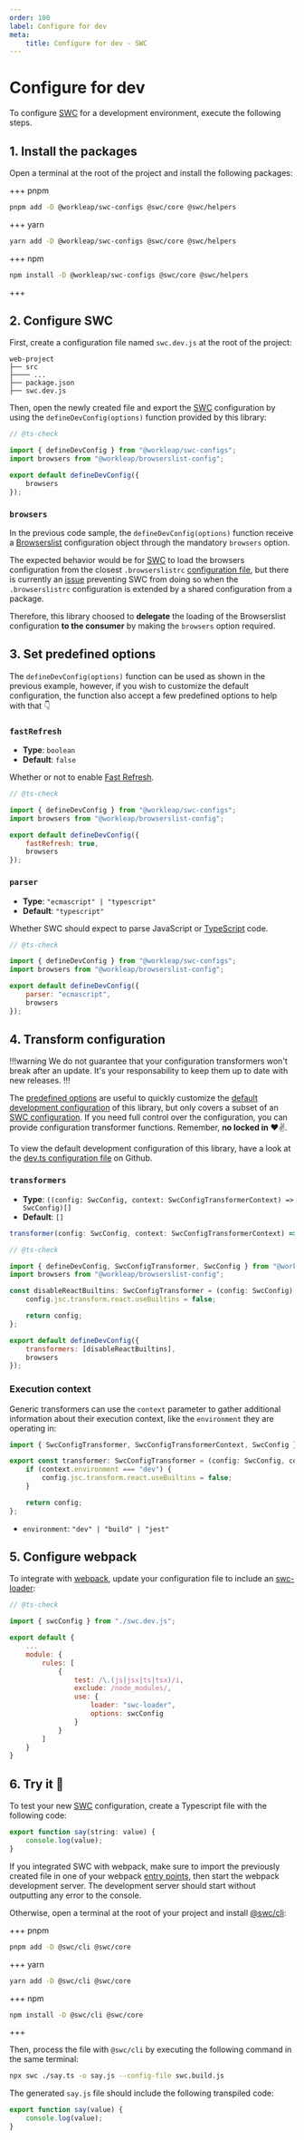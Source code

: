 ```yaml
---
order: 100
label: Configure for dev
meta:
    title: Configure for dev - SWC
---
```


# Configure for dev

To configure [SWC](https://swc.rs/) for a development environment, execute the following steps.

## 1. Install the packages

Open a terminal at the root of the project and install the following packages:

+++ pnpm
```bash
pnpm add -D @workleap/swc-configs @swc/core @swc/helpers
```
+++ yarn
```bash
yarn add -D @workleap/swc-configs @swc/core @swc/helpers
```
+++ npm
```bash
npm install -D @workleap/swc-configs @swc/core @swc/helpers
```
+++

## 2. Configure SWC

First, create a configuration file named `swc.dev.js` at the root of the project:

``` !#5
web-project
├── src
├──── ...
├── package.json
├── swc.dev.js
```

Then, open the newly created file and export the [SWC](https://swc.rs/) configuration by using the `defineDevConfig(options)` function provided by this library:

```js !#6-8 swc.dev.js
// @ts-check

import { defineDevConfig } from "@workleap/swc-configs";
import browsers from "@workleap/browserslist-config";

export default defineDevConfig({
    browsers
});
```

### `browsers`

In the previous code sample, the `defineDevConfig(options)` function receive a [Browserslist](https://browsersl.ist/) configuration object through the mandatory `browsers` option.

The expected behavior would be for [SWC](https://swc.rs/) to load the browsers configuration from the closest `.browserslistrc` [configuration file](https://github.com/browserslist/browserslist#browserslistrc), but there is currently an [issue](https://github.com/swc-project/swc/issues/3365) preventing SWC from doing so when the `.browserslistrc` configuration is extended by a shared configuration from a package.

Therefore, this library choosed to **delegate** the loading of the Browserslist configuration **to the consumer** by making the `browsers` option required.

## 3. Set predefined options

The `defineDevConfig(options)` function can be used as shown in the previous example, however, if you wish to customize the default configuration, the function also accept a few predefined options to help with that 👇

### `fastRefresh`

- **Type**: `boolean`
- **Default**: `false`

Whether or not to enable [Fast Refresh](https://www.npmjs.com/package/react-refresh).

```js !#7 swc.dev.js
// @ts-check

import { defineDevConfig } from "@workleap/swc-configs";
import browsers from "@workleap/browserslist-config";

export default defineDevConfig({
    fastRefresh: true,
    browsers
});
```

### `parser`

- **Type**: `"ecmascript" | "typescript"`
- **Default**: `"typescript"`

Whether SWC should expect to parse JavaScript or [TypeScript](https://www.typescriptlang.org/) code.

```js !#7 swc.dev.js
// @ts-check

import { defineDevConfig } from "@workleap/swc-configs";
import browsers from "@workleap/browserslist-config";

export default defineDevConfig({
    parser: "ecmascript",
    browsers
});
```

## 4. Transform configuration

!!!warning
We do not guarantee that your configuration transformers won't break after an update. It's your responsability to keep them up to date with new releases.
!!!

The [predefined options](#3-set-predefined-options) are useful to quickly customize the [default development configuration](https://github.com/gsoft-inc/wl-web-configs/blob/main/packages/swc-configs/src/dev.ts) of this library, but only covers a subset of an [SWC configuration](https://swc.rs/docs/configuration/swcrc). If you need full control over the configuration, you can provide configuration transformer functions. Remember, **no locked in** :heart::v:.

To view the default development configuration of this library, have a look at the [dev.ts configuration file](https://github.com/gsoft-inc/wl-web-configs/blob/main/packages/swc-configs/src/dev.ts) on Github.

### `transformers`

- **Type**: `((config: SwcConfig, context: SwcConfigTransformerContext) => SwcConfig)[]`
- **Default**: `[]`

```ts
transformer(config: SwcConfig, context: SwcConfigTransformerContext) => SwcConfig
```

```js !#13 swc.dev.js
// @ts-check

import { defineDevConfig, SwcConfigTransformer, SwcConfig } from "@workleap/swc-configs";
import browsers from "@workleap/browserslist-config";

const disableReactBuiltins: SwcConfigTransformer = (config: SwcConfig) => {
    config.jsc.transform.react.useBuiltins = false;

    return config;
};

export default defineDevConfig({
    transformers: [disableReactBuiltins],
    browsers
});
```

### Execution context

Generic transformers can use the `context` parameter to gather additional information about their execution context, like the `environment` they are operating in:

```ts !#4 transformer.ts
import { SwcConfigTransformer, SwcConfigTransformerContext, SwcConfig } from "@workleap/swc-configs";

export const transformer: SwcConfigTransformer = (config: SwcConfig, context: SwcConfigTransformerContext) => {
    if (context.environment === "dev") {
        config.jsc.transform.react.useBuiltins = false;
    }

    return config;
};
```

- `environment`: `"dev" | "build" | "jest"`

## 5. Configure webpack

To integrate with [webpack](https://webpack.js.org/), update your configuration file to include an [swc-loader](https://swc.rs/docs/usage/swc-loader):

```js !#10 webpack.config.js
// @ts-check

import { swcConfig } from "./swc.dev.js";

export default {
    ...
    module: {
        rules: [
            {
                test: /\.(js|jsx|ts|tsx)/i,
                exclude: /node_modules/,
                use: {
                    loader: "swc-loader",
                    options: swcConfig
                }
            }
        ]
    }
}
```

## 6. Try it :rocket:

To test your new [SWC](https://swc.rs/) configuration, create a Typescript file with the following code:

```ts say.ts
export function say(string: value) {
    console.log(value);
}
```

If you integrated SWC with webpack, make sure to import the previously created file in one of your webpack [entry points](https://webpack.js.org/concepts/entry-points/), then start the webpack development server. The development server should start without outputting any error to the console.

Otherwise, open a terminal at the root of your project and install [@swc/cli](https://swc.rs/docs/usage/cli):

+++ pnpm
```bash
pnpm add -D @swc/cli @swc/core
```
+++ yarn
```bash
yarn add -D @swc/cli @swc/core
```
+++ npm
```bash
npm install -D @swc/cli @swc/core
```
+++

Then, process the file with `@swc/cli` by executing the following command in the same terminal:

```bash
npx swc ./say.ts -o say.js --config-file swc.build.js
```

The generated `say.js` file should include the following transpiled code:

```js say.js
export function say(value) {
    console.log(value);
}
```
